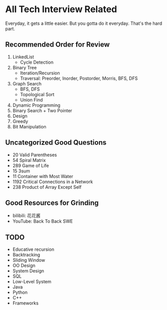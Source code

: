 # All Tech Interview Related
Everyday, it gets a little easier. But you gotta do it everyday. That's the hard part.

## Recommended Order for Review
1. LinkedList
    * Cycle Detection
2. Binary Tree
   * Iteration/Recursion
   * Traversal: Preorder, Inorder, Postorder, Morris, BFS, DFS
3. Graph Search 
   * BFS, DFS
   * Topological Sort
   * Union Find
4. Dynamic Programming
5. Binary Search + Two Pointer
6. Design
7. Greedy
8. Bit Manipulation

## Uncategorized Good Questions
* 20 Valid Parentheses
* 54 Spiral Matrix    
* 289 Game of Life
* 15 3sum
* 11 Container with Most Water
* 1192 Critical Connections in a Network
* 238 Product of Array Except Self




## Good Resources for Grinding
* bilibili: 花花酱
* YouTube: Back To Back SWE

## TODO
* Educative recursion
* Backtracking
* Sliding Window
* OO Design
* System Design
* SQL
* Low-Level System
* Java
* Python
* C++
* Frameworks

